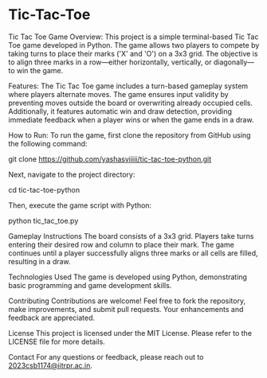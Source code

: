 # Tic-Tac-Toe
Tic Tac Toe Game
Overview:
This project is a simple terminal-based Tic Tac Toe game developed in Python. The game allows two players to compete by taking turns to place their marks ('X' and 'O') on a 3x3 grid. The objective is to align three marks in a row—either horizontally, vertically, or diagonally—to win the game.

Features:
The Tic Tac Toe game includes a turn-based gameplay system where players alternate moves. The game ensures input validity by preventing moves outside the board or overwriting already occupied cells. Additionally, it features automatic win and draw detection, providing immediate feedback when a player wins or when the game ends in a draw.

How to Run:
To run the game, first clone the repository from GitHub using the following command:

git clone https://github.com/yashasviiiii/tic-tac-toe-python.git

Next, navigate to the project directory:

cd tic-tac-toe-python

Then, execute the game script with Python:

python tic_tac_toe.py

Gameplay Instructions
The board consists of a 3x3 grid. Players take turns entering their desired row and column to place their mark. The game continues until a player successfully aligns three marks or all cells are filled, resulting in a draw.

Technologies Used
The game is developed using Python, demonstrating basic programming and game development skills.

Contributing
Contributions are welcome! Feel free to fork the repository, make improvements, and submit pull requests. Your enhancements and feedback are appreciated.

License
This project is licensed under the MIT License. Please refer to the LICENSE file for more details.

Contact
For any questions or feedback, please reach out to 2023csb1174@iitrpr.ac.in.
